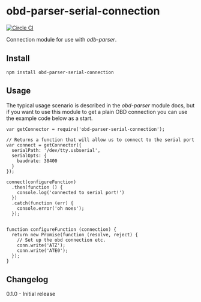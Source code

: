 obd-parser-serial-connection
============================

 [![Circle CI](https://circleci.com/gh/evanshortiss/obd-serial-connection/tree/master.svg?style=svg)](https://circleci.com/gh/evanshortiss/obd-serial-connection/tree/master)

Connection module for use with _odb-parser_.

## Install

```
npm install obd-parser-serial-connection
```

## Usage

The typical usage scenario is described in the _obd-parser_ module docs, but 
if you want to use this module to get a plain OBD connection you can use the 
example code below as a start.

```
var getConnector = require('obd-parser-serial-connection');

// Returns a function that will allow us to connect to the serial port
var connect = getConnector({
  serialPath: '/dev/tty.usbserial',
  serialOpts: {
    baudrate: 38400
  }
});

connect(configureFunction)
  .then(function () {
    console.log('connected to serial port!')
  })
  .catch(function (err) {
    console.error('oh noes');
  });


function configureFunction (connection) {
  return new Promise(function (resolve, reject) {
    // Set up the obd connection etc.
    conn.write('ATZ');
    conn.write('ATE0');
  });
}
```

## Changelog

0.1.0 - Initial release

